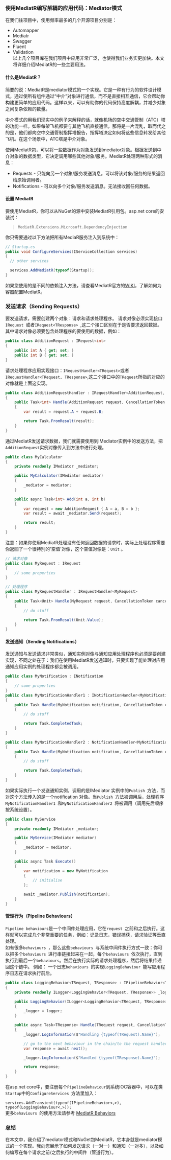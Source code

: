 ### 使用MediatR编写解耦的应用代码：Mediator模式  
在我们往项目中，使用频率最多的几个开源项目分别是：  
- Automapper  
- Mediatr  
- Swagger  
- Fluent  
- Validation  
以上几个项目库在我们项目中应用非常广泛，也使得我们业务实更加快。本文将详细介绍MediatR的一些主要用法。  
#### 什么是MediatR？
简要的说：MediatR是mediator模式的一个实现。它是一种有行为的软件设计模式，通过使所有组件通过“中介”对象进行通信，而不是直接相互通信，它会帮助你构建更简单的应用代码。这样以来，可以有助你的代码保持高度解耦，并减少对象之间复杂依赖的数量。  
  
中介模式的用我们现实中的例子来解释的话，就像机场的空中交通管制（ATC）塔的功能一样。如果每架飞机都要与其他飞机直接通信，那将是一片混乱，取而代之的是，他们都向空中交通管制指挥塔报告，指挥塔决定如何将这些信息转发给其他飞机。在这个场景中，ATC塔是中介对象。  
  
使用MediatR包，可以将一些数据作为对象发送到mediator对象。根据发送到中介对象的数据类型，它决定调用哪些其他对象/服务。MediatR处理两种形式的消息： 
- Requests - 只能向另一个对象/服务发送消息。可以将该对象/服务的结果返回给原始调用者。
- Notifications - 可以向多个对象/服务发送消息。无法接收回任何数据。   
#### 设置 MediatR  
要使用MediatR，你可以从NuGet的源中安装MediatR引用包。asp.net core的安装试：  

>   `MediatR.Extensions.Microsoft.DependencyInjection`  

你只需要通过以下方法把所有MediaR服务注入到系统中：    
```C#
// Startup.cs
public void ConfigureServices(IServiceCollection services)
{
  // other services

  services.AddMediatR(typeof(Startup));
}
```  

如果您使用的是不同的依赖注入方法，请查看MediatR官方的[WIKI](https://github.com/jbogard/MediatR/wiki)，了解如何为容器配置MediatR。   

### 发送请求（Sending Requests）

要发送请求，需要创建两个对象：请求和请求处理程序。 请求对像必须实现接口`IRequest `或者`IRequest<TResponse> `,这二个接口区别在于是否要求返回数据。其中请求对像必须要包含处理程序的要使用的数据，例如：
```C#
public class AdditionRequest : IRequest<int>
{
    public int A { get; set; }
    public int B { get; set; }
}
```  
请求处理程序应用实现接口：`IRequestHandler<TRequest>`或者`IRequestHandler<TRequest, TResponse>`,这二个接口中的`TRequest`所指的对应的对像就是上面这实现。  
```c#
public class AdditionRequestHandler : IRequestHandler<AdditionRequest, int>
{
    public Task<int> Handle(AdditionRequest request, CancellationToken cancellationToken)
    {
        var result = request.A + request.B;

        return Task.FromResult(result);
    }
}
```
通过MediatR发送请求数据，我们就需要使用到IMediator实例中的发送方法，把`AdditionRequest`实例对像传入到方法中进行处理。  
```C#
public class MyCalculator
{
    private readonly IMediator _mediator;

    public MyCalculator(IMediator mediator)
    {
        _mediator = mediator;
    }

    public async Task<int> Add(int a, int b)
    {
        var request = new AdditionRequest { A = a, B = b };
        var result = await _mediator.Send(request);

        return result;
    }
}
```  
注意：如果你使用MediatR处理没有任何返回数据的请求时，实际上处理程序需要你返回了一个很特别的'空值'对像，这个空值对像是：`Unit` 。
```C#
// 请求对像
public class MyRequest : IRequest 
{
    // some properties
}
```
```C#
// 处理程序
public class MyRequestHandler : IRequestHandler<MyRequest>
{
    public Task<Unit> Handle(MyRequest request, CancellationToken cancellationToken)
    {
        // do stuff

        return Task.FromResult(Unit.Value);
    }
}
```
#### 发送通知（Sending Notifications） 
发送通知与发送请求非常类似，通知实例对像与通知应用处理程序也必须是要创建实现，不同之处在于：我们在使用MediatR发送通知时，只要实现了能处理对应用通知应用实例的处理程序都会被调用。
```c#
public class MyNotification : INotification
{
    // some properties
}
public class MyNotificationHandler1 : INotificationHandler<MyNotification>
{
    public Task Handle(MyNotification notification, CancellationToken cancellationToken)
    {
        // do stuff

        return Task.CompletedTask;
    }
}

public class MyNotificationHandler2 : NotificationHandler<MyNotification>
{
    public Task Handle(MyNotification notification, CancellationToken cancellationToken)
    {
        // do stuff

        return Task.CompletedTask;
    }
}
```  
如果实际执行一个发送通知实例，调用的是IMediator 实例中的`Publish `方法，而对这个方法传入的是一个notification 对像。当`Publish `方法被调用后，处理程序`MyNotificationHandler1 `和`MyNotificationHandler2 `将被调用（调用先后顺序按系统设置）。  
```C#
public class MyService
{
    private readonly IMediator _mediator;

    public MyService(IMediator mediator)
    {
        _mediator = mediator;
    }

    public async Task Execute()
    {
        var notification = new MyNotification
        {
            // initialise
        };

        await _mediator.Publish(notification);
    }
}
```
#### 管理行为（Pipeline Behaviours）  
`Pipeline behaviours`是一个中间件处理应用，它在`request `之前和之后执行。这样就可以完成几个非常重要的任务，例如：记录日志，错误捕获，请求验证等垂直处理。  
如有很多`behaviours `，那么这些`behaviours `与系统中间件执行方式一致：你可以把多个`behaviours `进行串链接起来在一起，每个`behaviours `依次执行，直到执行到最后一个`behaviours`。然后在执行实际的请求处理程序，然后将结果传递回这个链中。  例如：
一个日志`behaviours `的实现`LoggingBehaviour `能写应用程序日志在请求执行前后。
```C#
public class LoggingBehavior<TRequest, TResponse> : IPipelineBehavior<TRequest, TResponse>
{
    private readonly ILogger<LoggingBehavior<TRequest, TResponse>> _logger;

    public LoggingBehavior(ILogger<LoggingBehavior<TRequest, TResponse>> logger)
    {
        _logger = logger;
    }

    public async Task<TResponse> Handle(TRequest request, CancellationToken cancellationToken, RequestHandlerDelegate<TResponse> next)
    {
        _logger.LogInformation($"Handling {typeof(TRequest).Name}");

        // go to the next behaviour in the chain/to the request handler
        var response = await next();

        _logger.LogInformation($"Handled {typeof(TResponse).Name}");

        return response;
    }
}
```
在asp.net core中，要注册每个`PipelineBehaviour`到系统IOC容器中，可以在类`Startup`中的`ConfigureServices `方法里加入：  

`services.AddTransient(typeof(IPipelineBehavior<,>), typeof(LoggingBehaviour<,>));`  
更多`behaviours `的使用方法请参考 [MediatR Behaviors](https://github.com/jbogard/MediatR/wiki/Behaviors)   
### 总结
在本文中，我介绍了mediator模式和NuGet包MediatR，它本身就是mediator模式的一个实现。我向您展示了如何发送请求（一对一）和通知（一对多），以及如何编写在每个请求之前/之后执行的中间件（管道行为）。